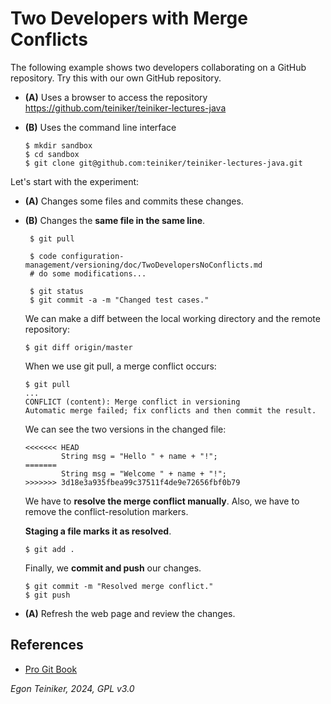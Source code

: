 # Two Developers with Merge Conflicts

The following example shows two developers collaborating on a GitHub repository.
Try this with our own GitHub repository.

* **(A)** Uses a browser to access the repository
   https://github.com/teiniker/teiniker-lectures-java

* **(B)** Uses the command line interface
   ```
   $ mkdir sandbox
   $ cd sandbox
   $ git clone git@github.com:teiniker/teiniker-lectures-java.git
   ```

Let's start with the experiment:

* **(A)** Changes some files and commits these changes.

* **(B)** Changes the **same file in the same line**.
  ```
   $ git pull

   $ code configuration-management/versioning/doc/TwoDevelopersNoConflicts.md
   # do some modifications...

   $ git status
   $ git commit -a -m "Changed test cases."
  ```

  We can make a diff between the local working directory and the remote repository:
  ```
  $ git diff origin/master
  ```

  When we use git pull, a merge conflict occurs: 
  ```
  $ git pull
  ...
  CONFLICT (content): Merge conflict in versioning
  Automatic merge failed; fix conflicts and then commit the result.
  ```

  We can see the two versions in the changed file:
  ```
  <<<<<<< HEAD
          String msg = "Hello " + name + "!";
  =======
          String msg = "Welcome " + name + "!";
  >>>>>>> 3d18e3a935fbea99c37511f4de9e72656fbf0b79 
  ```

  We have to **resolve the merge conflict manually**. Also, we have to remove the conflict-resolution markers.
	 
  **Staging a file marks it as resolved**.
  ```
  $ git add . 
  ```

  Finally, we **commit and push** our changes.
  ```
  $ git commit -m "Resolved merge conflict." 
  $ git push
  ```

* **(A)** Refresh the web page and review the changes.


## References
* [Pro Git Book](https://git-scm.com/book/en/v2)

*Egon Teiniker, 2024, GPL v3.0*